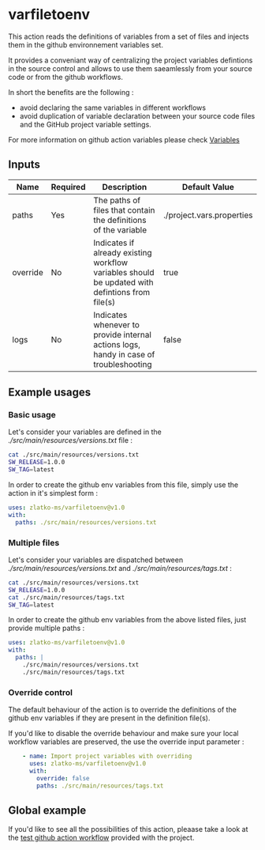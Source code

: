 # varfiletoenv

This action reads the definitions of variables from a set of files and injects them in the github environnement variables set.

It provides a conveniant way of centralizing the project variables defintions in the source control and allows to use them saeamlessly from your source code or from the github workflows.

In short the benefits are the following : 

* avoid declaring the same variables in different workflows 
* avoid duplication of variable declaration between your source code files and the GitHub project variable settings.

For more information on github action variables please check [Variables](https://docs.github.com/en/actions/learn-github-actions/variables) 

## Inputs

| Name      | Required | Description                                                                                     | Default Value             |
| --------- | -------- | ------------------------------------------------------------------------------------------------| ------------------------- |
| paths     | Yes      | The paths of files that contain the definitions of the variable                                 | ./project.vars.properties |
| override  | No       | Indicates if already existing workflow variables should be updated with defintions from file(s) | true |
| logs      | No       | Indicates whenever to provide internal actions logs, handy in case of troubleshooting           | false |


## Example usages 

### Basic usage 

Let's consider your variables are defined in the *./src/main/resources/versions.txt* file : 

```bash
cat ./src/main/resources/versions.txt
SW_RELEASE=1.0.0
SW_TAG=latest
```

In order to create the github env variables from this file, simply use the action in it's simplest form : 

```yaml
uses: zlatko-ms/varfiletoenv@v1.0
with:
  paths: ./src/main/resources/versions.txt
```

### Multiple files

Let's consider your variables are dispatched between *./src/main/resources/versions.txt* and *./src/main/resources/tags.txt* : 

```bash
cat ./src/main/resources/versions.txt
SW_RELEASE=1.0.0
cat ./src/main/resources/tags.txt
SW_TAG=latest
```

In order to create the github env variables from the above listed files, just provide multiple paths : 

```yaml
uses: zlatko-ms/varfiletoenv@v1.0
with:
  paths: |
    ./src/main/resources/versions.txt
    ./src/main/resources/tags.txt
```

### Override control

The default behaviour of the action is to override the definitions of the github env variables if they are present in the definition file(s).


If you'd like to disable the override behaviour and make sure your local workflow variables are preserved, the use the override input parameter : 

```yaml
    - name: Import project variables with overriding
      uses: zlatko-ms/varfiletoenv@v1.0
      with:
        override: false
        paths: ./src/main/resources/tags.txt
```

## Global example

If you'd like to see all the possibilities of this action, pleaase take a look at the [test github action workflow](./.github/workflows/test.yml) provided with the project.
